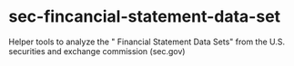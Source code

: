 # sec-fincancial-statement-data-set
Helper tools to analyze the " Financial Statement Data Sets" from the U.S.  securities and exchange commission (sec.gov)
